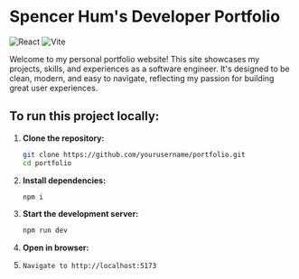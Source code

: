<!-- @format -->

# Spencer Hum's Developer Portfolio

![React](https://shields.io/badge/react-black?logo=react&style=for-the-badge) ![Vite](https://img.shields.io/badge/Vite-B73BFE?style=for-the-badge&logo=vite&logoColor=FFD62E)

Welcome to my personal portfolio website! This site showcases my projects, skills, and experiences as a software engineer. It's designed to be clean, modern, and easy to navigate, reflecting my passion for building great user experiences.

## To run this project locally:

1. **Clone the repository:**
   ```bash
   git clone https://github.com/yourusername/portfolio.git
   cd portfolio
2. **Install dependencies:**
   ```bash
   npm i
3. **Start the development server:**
   ```bash
   npm run dev
3. **Open in browser:**
4. ```bash
   Navigate to http://localhost:5173
